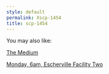 ```yaml
---
style: default
permalink: Xscp-1454
title: scp-1454
---
```

You may also like:

[The Medium](http://scp-wiki.net/the-medium)

[Monday, 6am, Escherville Facility Two](http://scp-wiki.net/monday-6am-escherville-facility-two)

